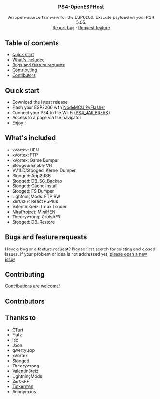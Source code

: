 <p align="center">
  <h3 align="center">PS4-OpenESPHost</h3>

  <p align="center">
    An open-source firmware for the ESP8266. Execute payload on your PS4 5.05.
    <br>
    <a href="https://github.com/baptistecdr/PS4-OpenESPHost/issues/new">Report bug</a>
    ·
    <a href="https://github.com/baptistecdr/PS4-OpenESPHost/new">Request feature</a>
  </p>
</p>

## Table of contents

- [Quick start](#quick-start)
- [What's included](#whats-included)
- [Bugs and feature requests](#bugs-and-feature-requests)
- [Contributing](#contributing)
- [Contibutors](#contributors)

## Quick start
- Download the latest release
- Flash your ESP8266 with [NodeMCU PyFlasher](https://github.com/marcelstoer/nodemcu-pyflasher/releases)
- Connect your PS4 to the Wi-Fi ([PS4_JAILBREAK](https://github.com/baptistecdr/PS4-OpenESPHost/blob/1c338694e28d1f92cd61d42bff66cbf41c0d737f/www/settings.json#L2))
- Access to a page via the navigator
- Enjoy !



## What's included

- xVortex: HEN
- xVortex: FTP
- xVortex: Game Dumper
- Stooged: Enable VR
- VV1LD/Stooged: Kernel Dumper
- Stooged: App2USB
- Stooged: DB_SG_Backup
- Stooged: Cache Install
- Stooged: FS Dumper
- LightningMods: FTP RW
- Zer0xFF: React PSPlus
- ValentinBreiz: Linux Loader
- MiraProject: MiraHEN
- Theorywrong: OrbisAFR
- Stooged: DB_Restore

## Bugs and feature requests

Have a bug or a feature request? Please first search for existing and closed issues. If your problem or idea is not addressed yet, [please open a new issue](https://github.com/baptistecdr/PS4-OpenESPHost/issues/new).

## Contributing

Contributions are welcome!

## Contributors

## Thanks to

- CTurt
- Flatz
- idc
- Joon
- qwertyuiop
- xVortex
- Stooged
- Theorywrong
- ValentinBreiz
- LightningMods
- Zer0xFF
- [Tinkerman](http://tinkerman.cat/optimizing-files-for-spiffs-with-gulp/)
- Anonymous

